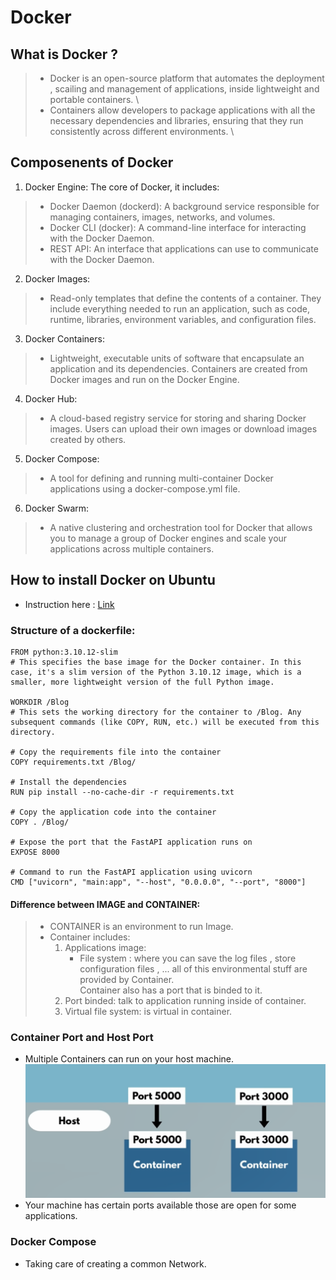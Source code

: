# Docker
## What is Docker ?
>- Docker is an open-source platform that automates the deployment , scailing and management of applications, inside lightweight and portable containers. \
>- Containers allow developers to package applications with all the necessary dependencies and libraries, ensuring that they run consistently across different environments. \

## Composenents of Docker
1. Docker Engine: The core of Docker, it includes:
>- Docker Daemon (dockerd): A background service responsible for managing containers, images, networks, and volumes.
>- Docker CLI (docker): A command-line interface for interacting with the Docker Daemon.
>- REST API: An interface that applications can use to communicate with the Docker Daemon.

2. Docker Images:
>- Read-only templates that define the contents of a container. They include everything needed to run an application, such as code, runtime, libraries, environment variables, and configuration files.
3. Docker Containers:
>- Lightweight, executable units of software that encapsulate an application and its dependencies. Containers are created from Docker images and run on the Docker Engine.


4. Docker Hub: 
>- A cloud-based registry service for storing and sharing Docker images. Users can upload their own images or download images created by others.
5. Docker Compose: 
>- A tool for defining and running multi-container Docker applications using a docker-compose.yml file.
6. Docker Swarm: 
>- A native clustering and orchestration tool for Docker that allows you to manage a group of Docker engines and scale your applications across multiple containers.

## How to install Docker on Ubuntu
- Instruction here : [Link](https://www.digitalocean.com/community/tutorials/how-to-install-and-use-docker-on-ubuntu-22-04#step-1-installing-docker)

### Structure of a dockerfile:
```
FROM python:3.10.12-slim
# This specifies the base image for the Docker container. In this case, it's a slim version of the Python 3.10.12 image, which is a smaller, more lightweight version of the full Python image.

WORKDIR /Blog
# This sets the working directory for the container to /Blog. Any subsequent commands (like COPY, RUN, etc.) will be executed from this directory.

# Copy the requirements file into the container
COPY requirements.txt /Blog/

# Install the dependencies
RUN pip install --no-cache-dir -r requirements.txt

# Copy the application code into the container
COPY . /Blog/

# Expose the port that the FastAPI application runs on
EXPOSE 8000

# Command to run the FastAPI application using uvicorn
CMD ["uvicorn", "main:app", "--host", "0.0.0.0", "--port", "8000"]

```

#### Difference between IMAGE and CONTAINER:
> - CONTAINER is an environment to run Image.
> - Container includes:
>   1. Applications image:
>      - File system : where you can save the log files , store configuration files , ... all of this environmental stuff are provided by Container.\
>      Container also has a port that is binded to it.
>   2. Port binded: talk to application running inside of container.
>   3. Virtual file system: is virtual in container.


### Container Port and Host Port
 - Multiple Containers can run on your host machine.![image.info](multiple_containers.png)
 - Your machine has certain ports available those are open for some applications.

### Docker Compose
 - Taking care of creating a common Network.

